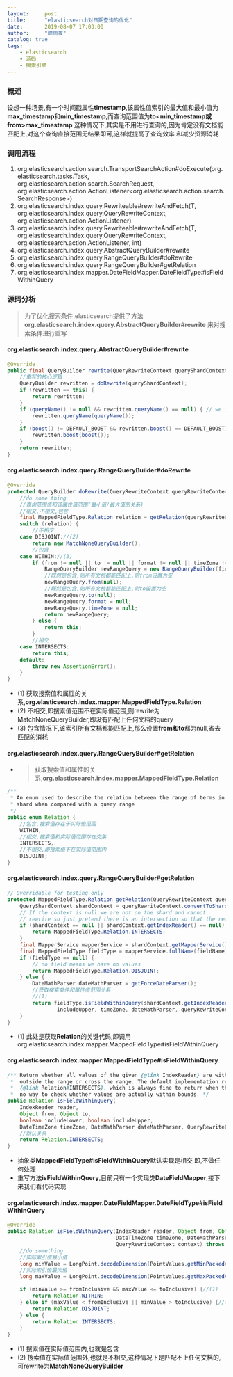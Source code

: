 ```yaml
---
layout:     post
title:      "elasticsearch对日期查询的优化"
date:       2019-08-07 17:03:00
author:     "聼雨夜"
catalog: true
tags:
    - elasticsearch
    - 源码
    - 搜索引擎
---
```

### 概述
设想一种场景,有一个时间戳属性**timestamp**,该属性值索引的最大值和最小值为
**max_timestamp**和**min_timestamp**,而查询范围值为**to<min_timestamp或from>max_timestamp**
这种情况下,其实是不用进行查询的,因为肯定没有文档能匹配上,对这个查询直接范围无结果即可,这样就提高了查询效率
和减少资源消耗
### 调用流程
1. org.elasticsearch.action.search.TransportSearchAction#doExecute(org.elasticsearch.tasks.Task, org.elasticsearch.action.search.SearchRequest, org.elasticsearch.action.ActionListener<org.elasticsearch.action.search.SearchResponse>)
2. org.elasticsearch.index.query.Rewriteable#rewriteAndFetch(T, org.elasticsearch.index.query.QueryRewriteContext, org.elasticsearch.action.ActionListener<T>)
3. org.elasticsearch.index.query.Rewriteable#rewriteAndFetch(T, org.elasticsearch.index.query.QueryRewriteContext, org.elasticsearch.action.ActionListener<T>, int)
4. org.elasticsearch.index.query.AbstractQueryBuilder#rewrite
5. org.elasticsearch.index.query.RangeQueryBuilder#doRewrite
6. org.elasticsearch.index.query.RangeQueryBuilder#getRelation
7. org.elasticsearch.index.mapper.DateFieldMapper.DateFieldType#isFieldWithinQuery
### 源码分析
>为了优化搜索条件,elasticsearch提供了方法**org.elasticsearch.index.query.AbstractQueryBuilder#rewrite**
>来对搜索条件进行重写

#### org.elasticsearch.index.query.AbstractQueryBuilder#rewrite
```java
@Override
public final QueryBuilder rewrite(QueryRewriteContext queryShardContext) throws IOException {
    //重写的核心逻辑
    QueryBuilder rewritten = doRewrite(queryShardContext);
    if (rewritten == this) {
        return rewritten;
    }
    if (queryName() != null && rewritten.queryName() == null) { // we inherit the name
        rewritten.queryName(queryName());
    }
    if (boost() != DEFAULT_BOOST && rewritten.boost() == DEFAULT_BOOST) {
        rewritten.boost(boost());
    }
    return rewritten;
}
```

#### org.elasticsearch.index.query.RangeQueryBuilder#doRewrite
```java
@Override
protected QueryBuilder doRewrite(QueryRewriteContext queryRewriteContext) throws IOException {
    //do some thing
    //查询范围值和该属性值范围(最小值/最大值的关系)
    //相交,不相交,包含
    final MappedFieldType.Relation relation = getRelation(queryRewriteContext);//(1)
    switch (relation) {
        //不相交
    case DISJOINT://(2)
        return new MatchNoneQueryBuilder();
        //包含
    case WITHIN://(3)
        if (from != null || to != null || format != null || timeZone != null) {
            RangeQueryBuilder newRangeQuery = new RangeQueryBuilder(fieldName);
            //既然是包含,则所有文档都能匹配上,则from设置为空
            newRangeQuery.from(null);
            //既然是包含,则所有文档都能匹配上,则to设置为空
            newRangeQuery.to(null);
            newRangeQuery.format = null;
            newRangeQuery.timeZone = null;
            return newRangeQuery;
        } else {
            return this;
        }
        //相交
    case INTERSECTS:
        return this;
    default:
        throw new AssertionError();
    }
}
```
* (1) 获取搜索值和属性的关系,**org.elasticsearch.index.mapper.MappedFieldType.Relation**
* (2) 不相交,即搜索值范围不在实际值范围,则rewrite为MatchNoneQueryBuilder,即没有匹配上任何文档的query
* (3) 包含情况下,该索引所有文档都能匹配上,那么设置**from和to**都为null,省去匹配的消耗

#### org.elasticsearch.index.query.RangeQueryBuilder#getRelation
* > 获取搜索值和属性的关系,**org.elasticsearch.index.mapper.MappedFieldType.Relation**
```java
/**
 * An enum used to describe the relation between the range of terms in a
 * shard when compared with a query range
 */
public enum Relation {
    //包含,搜索值存在于实际值范围
    WITHIN,
    //相交,搜索值和实际值范围存在交集
    INTERSECTS,
    //不相交,即搜索值不在实际值范围内
    DISJOINT;
}
```
#### org.elasticsearch.index.query.RangeQueryBuilder#getRelation
```java
// Overridable for testing only
protected MappedFieldType.Relation getRelation(QueryRewriteContext queryRewriteContext) throws IOException {
    QueryShardContext shardContext = queryRewriteContext.convertToShardContext();
    // If the context is null we are not on the shard and cannot
    // rewrite so just pretend there is an intersection so that the rewrite is a noop
    if (shardContext == null || shardContext.getIndexReader() == null) {
        return MappedFieldType.Relation.INTERSECTS;
    }
    final MapperService mapperService = shardContext.getMapperService();
    final MappedFieldType fieldType = mapperService.fullName(fieldName);
    if (fieldType == null) {
        // no field means we have no values
        return MappedFieldType.Relation.DISJOINT;
    } else {
        DateMathParser dateMathParser = getForceDateParser();
        //获取搜索条件和属性值范围关系
        //(1)
        return fieldType.isFieldWithinQuery(shardContext.getIndexReader(), from, to, includeLower,
                includeUpper, timeZone, dateMathParser, queryRewriteContext);
    }
}
```
* (1) 此处是获取**Relation**的关键代码,即调用org.elasticsearch.index.mapper.MappedFieldType#isFieldWithinQuery

#### org.elasticsearch.index.mapper.MappedFieldType#isFieldWithinQuery
```java
/** Return whether all values of the given {@link IndexReader} are within the range,
 *  outside the range or cross the range. The default implementation returns
 *  {@link Relation#INTERSECTS}, which is always fine to return when there is
 *  no way to check whether values are actually within bounds. */
public Relation isFieldWithinQuery(
    IndexReader reader,
    Object from, Object to,
    boolean includeLower, boolean includeUpper,
    DateTimeZone timeZone, DateMathParser dateMathParser, QueryRewriteContext context) throws IOException {
    //默认关系
    return Relation.INTERSECTS;
}
```
* 抽象类**MappedFieldType#isFieldWithinQuery**默认实现是相交
  即,不做任何处理
* 重写方法**isFieldWithinQuery**,目前只有一个实现类**DateFieldMapper**,接下来我们看代码实现
#### org.elasticsearch.index.mapper.DateFieldMapper.DateFieldType#isFieldWithinQuery
```java
@Override
public Relation isFieldWithinQuery(IndexReader reader, Object from, Object to, boolean includeLower, boolean includeUpper,
                                   DateTimeZone timeZone, DateMathParser dateParser,
                                   QueryRewriteContext context) throws IOException {
    //do something
    //实际索引值最小值
    long minValue = LongPoint.decodeDimension(PointValues.getMinPackedValue(reader, name()), 0);
    //实际索引值最大值
    long maxValue = LongPoint.decodeDimension(PointValues.getMaxPackedValue(reader, name()), 0);

    if (minValue >= fromInclusive && maxValue <= toInclusive) {//(1)
        return Relation.WITHIN;
    } else if (maxValue < fromInclusive || minValue > toInclusive) {//(2)
        return Relation.DISJOINT;
    } else {
        return Relation.INTERSECTS;
    }
}
```
* (1) 搜索值在实际值范围内,也就是包含
* (2) 搜索值在实际值范围外,也就是不相交,这种情况下是匹配不上任何文档的,可rewrite为**MatchNoneQueryBuilder**
